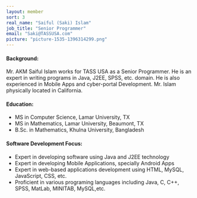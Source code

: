```yaml
---
layout: member
sort: 3
real_name: "Saiful (Saki) Islam"
job_title: "Senior Programmer"
email: "Saki@TASSUSA.com"
picture: "picture-1535-1396314299.png"
---
```

#### Background: 
Mr. AKM Saiful Islam works for TASS USA as a Senior Programmer. He is an expert in writing programs in Java, J2EE, SPSS, etc. domain. He is also experienced in Mobile Apps and cyber-portal Development. Mr. Islam physically located in California. 

#### Education:
- MS in Computer Science, Lamar University, TX
- MS in Mathematics, Lamar University, Beaumont, TX       
- B.Sc. in Mathematics, Khulna University, Bangladesh

#### Software Development Focus:
- Expert in developing software using Java and J2EE technology
- Expert in developing Mobile Applications, specially Android Apps
- Expert in web-based applications development using HTML, MySQL, JavaScript, CSS, etc.
- Proficient in various programing languages including Java, C, C++, SPSS, MatLab, MINITAB, MySQL,etc.